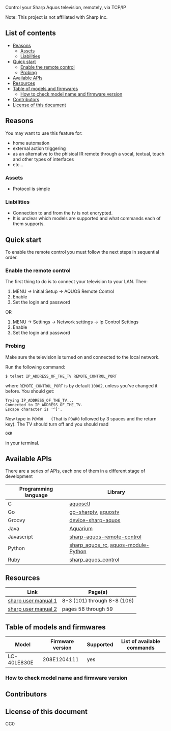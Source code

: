 Control your Sharp Aquos television, remotely, via TCP/IP

Note: This project is not affiliated with Sharp Inc.

## List of contents

- [Reasons](index.html#reasons)
  - [Assets](index.html#assets)
  - [Liabilities](index.html#liabilities)
- [Quick start](index.html#quick-start)
  - [Enable the remote control](index.html#enable-the-remote-control)
  - [Probing](index.html#probing)
- [Available APIs](index.html#available-apis)
- [Resources](index.html#resources)
- [Table of models and firmwares](index.html#table-of-models-and-firmwares)
  - [How to check model name and firmware version](index.html#how-to-check-model-name-and-firmware-version)
- [Contributors](index.html#contributors)
- [License of this document](index.html#license-of-this-document)

## Reasons

You may want to use this feature for:

- home automation
- external action triggering
- as an alternative to the phisical IR remote
  through a vocal, textual, touch and other types of interfaces
- etc...

### Assets

- Protocol is simple

### Liabilities

- Connection to and from the tv is not encrypted.
- It is unclear which models are supported and what commands each of them 
  supports.

## Quick start

To enable the remote control you must follow the next steps in sequential 
order.

### Enable the remote control

The first thing to do is to connect your television to your
LAN. Then:

1. MENU -> Initial Setup -> AQUOS Remote Control
2. Enable
3. Set the login and password

OR

1. MENU -> Settings -> Network settings -> Ip Control Settings
2. Enable 
3. Set the login and password

### Probing

Make sure the television is turned on and connected to the local network.

Run the following command:

```shell
$ telnet IP_ADDRESS_OF_THE_TV REMOTE_CONTROL_PORT
```

where `REMOTE_CONTROL_PORT` is by default `10002`, unless you've changed it 
before. You should get:

    Trying IP_ADDRESS_OF_THE_TV...
    Connected to IP_ADDRESS_OF_THE_TV.
    Escape character is '^]'.

Now type in `POWR0   ` (That is `POWR0` followed by 3 spaces and the return 
key). The TV should turn off and you should read

    OKR

in your terminal.

## Available APIs

There are a series of APIs, each one of them in a different stage of 
development 

| Programming language | Library |
|----------------------|---------|
| C | [aquosctl](https://github.com/jdwhite/aquosctl) |
| Go | [go-sharptv](https://github.com/golliher/go-sharptv),  [aquostv](https://github.com/tknhs/aquostv) |
| Groovy | [device-sharp-aquos](https://github.com/KristopherKubicki/device-sharp-aquos) |
| Java | [Aquarium](https://github.com/kfriede/Aquarium) |
| Javascript | [sharp-aquos-remote-control](https://github.com/benburkhart1/sharp-aquos-remote-control) |
| Python | [sharp_aquos_rc](https://github.com/sharp-aquos-remote-control/sharp_aquos_rc),  [aquos-module-Python](https://github.com/thehappydinoa/aquos-module-Python) |
| Ruby | [sharp_aquos_control](https://github.com/zxjinn/sharp_aquos_control) |

## Resources

| Link | Page(s) |
|------|---------|
| [sharp user manual 1](http://files.sharpusa.com/Downloads/ForHome/HomeEntertainment/LCDTVs/Manuals/2014_TV_OM.pdf) | 8-3 (101) through 8-8 (106) |
| [sharp user manual 2](http://www.sharp.co.uk/cps/rde/xbcr/documents/documents/om/11_lcd-tv/LC40-46LE830E-RU-LE831E-RU_OM_GB.pdf) | pages 58 through 59 |

## Table of models and firmwares

| Model       | Firmware version | Supported | List of available commands |
|-------------|------------------|-----------|----------------------------|
| LC-40LE830E | 208E1204111      |    yes    |                            |

### How to check model name and firmware version

## Contributors

## License of this document

CC0

